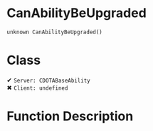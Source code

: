 # CanAbilityBeUpgraded
```
unknown CanAbilityBeUpgraded()
```
# Class
✔ `Server: CDOTABaseAbility`  
✖ `Client: undefined`  

# Function Description

